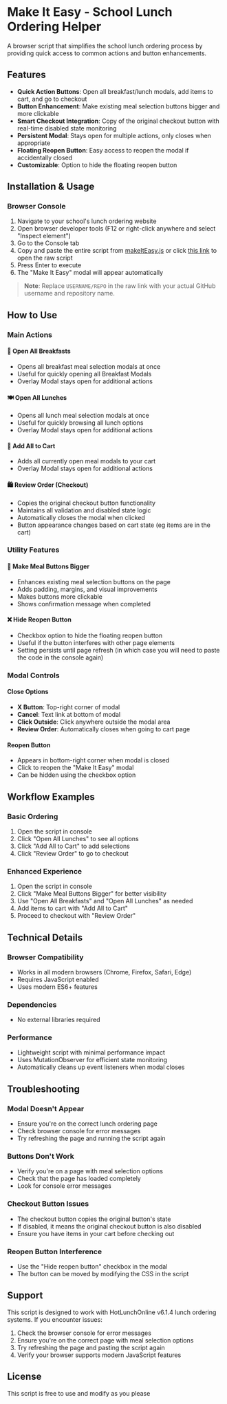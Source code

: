 # Make It Easy - School Lunch Ordering Helper

A browser script that simplifies the school lunch ordering process by providing quick access to common actions and button enhancements.

## Features

- **Quick Action Buttons**: Open all breakfast/lunch modals, add items to cart, and go to checkout
- **Button Enhancement**: Make existing meal selection buttons bigger and more clickable
- **Smart Checkout Integration**: Copy of the original checkout button with real-time disabled state monitoring
- **Persistent Modal**: Stays open for multiple actions, only closes when appropriate
- **Floating Reopen Button**: Easy access to reopen the modal if accidentally closed
- **Customizable**: Option to hide the floating reopen button

## Installation & Usage

### Browser Console
1. Navigate to your school's lunch ordering website
2. Open browser developer tools (F12 or right-click anywhere and select "Inspect element")
3. Go to the Console tab
4. Copy and paste the entire script from [makeItEasy.js](makeItEasy.js) or click [this link](https://raw.githubusercontent.com/KyleStych/AxisMeals/main/makeItEasy.js) to open the raw script
5. Press Enter to execute
6. The "Make It Easy" modal will appear automatically

> **Note**: Replace `USERNAME/REPO` in the raw link with your actual GitHub username and repository name.

## How to Use

### Main Actions

#### 🍳 Open All Breakfasts
- Opens all breakfast meal selection modals at once
- Useful for quickly opening all Breakfast Modals
- Overlay Modal stays open for additional actions

#### 🍽️ Open All Lunches  
- Opens all lunch meal selection modals at once
- Useful for quickly browsing all lunch options
- Overlay Modal stays open for additional actions

#### 🛒 Add All to Cart
- Adds all currently open meal modals to your cart
- Overlay Modal stays open for additional actions

#### 🛍️ Review Order (Checkout)
- Copies the original checkout button functionality
- Maintains all validation and disabled state logic
- Automatically closes the modal when clicked
- Button appearance changes based on cart state (eg items are in the cart)

### Utility Features

#### 🔧 Make Meal Buttons Bigger
- Enhances existing meal selection buttons on the page
- Adds padding, margins, and visual improvements
- Makes buttons more clickable
- Shows confirmation message when completed

#### ❌ Hide Reopen Button
- Checkbox option to hide the floating reopen button
- Useful if the button interferes with other page elements
- Setting persists until page refresh (in which case you will need to paste the code in the console again)

### Modal Controls

#### Close Options
- **X Button**: Top-right corner of modal
- **Cancel**: Text link at bottom of modal  
- **Click Outside**: Click anywhere outside the modal area
- **Review Order**: Automatically closes when going to cart page

#### Reopen Button
- Appears in bottom-right corner when modal is closed
- Click to reopen the "Make It Easy" modal
- Can be hidden using the checkbox option

## Workflow Examples

### Basic Ordering
1. Open the script in console
2. Click "Open All Lunches" to see all options
3. Click "Add All to Cart" to add selections
4. Click "Review Order" to go to checkout

### Enhanced Experience
1. Open the script in console
2. Click "Make Meal Buttons Bigger" for better visibility
3. Use "Open All Breakfasts" and "Open All Lunches" as needed
4. Add items to cart with "Add All to Cart"
5. Proceed to checkout with "Review Order"

## Technical Details

### Browser Compatibility
- Works in all modern browsers (Chrome, Firefox, Safari, Edge)
- Requires JavaScript enabled
- Uses modern ES6+ features

### Dependencies
- No external libraries required

### Performance
- Lightweight script with minimal performance impact
- Uses MutationObserver for efficient state monitoring
- Automatically cleans up event listeners when modal closes

## Troubleshooting

### Modal Doesn't Appear
- Ensure you're on the correct lunch ordering page
- Check browser console for error messages
- Try refreshing the page and running the script again

### Buttons Don't Work
- Verify you're on a page with meal selection options
- Check that the page has loaded completely
- Look for console error messages

### Checkout Button Issues
- The checkout button copies the original button's state
- If disabled, it means the original checkout button is also disabled
- Ensure you have items in your cart before checking out

### Reopen Button Interference
- Use the "Hide reopen button" checkbox in the modal
- The button can be moved by modifying the CSS in the script

## Support

This script is designed to work with HotLunchOnline v6.1.4 lunch ordering systems. If you encounter issues:

1. Check the browser console for error messages
2. Ensure you're on the correct page with meal selection options
3. Try refreshing the page and pasting the script again
4. Verify your browser supports modern JavaScript features

## License

This script is free to use and modify as you please

